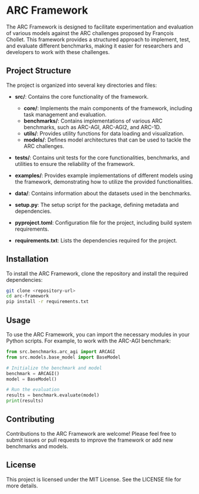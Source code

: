 # ARC Framework

The ARC Framework is designed to facilitate experimentation and evaluation of various models against the ARC challenges proposed by François Chollet. This framework provides a structured approach to implement, test, and evaluate different benchmarks, making it easier for researchers and developers to work with these challenges.

## Project Structure

The project is organized into several key directories and files:

- **src/**: Contains the core functionality of the framework.
  - **core/**: Implements the main components of the framework, including task management and evaluation.
  - **benchmarks/**: Contains implementations of various ARC benchmarks, such as ARC-AGI, ARC-AGI2, and ARC-1D.
  - **utils/**: Provides utility functions for data loading and visualization.
  - **models/**: Defines model architectures that can be used to tackle the ARC challenges.

- **tests/**: Contains unit tests for the core functionalities, benchmarks, and utilities to ensure the reliability of the framework.

- **examples/**: Provides example implementations of different models using the framework, demonstrating how to utilize the provided functionalities.

- **data/**: Contains information about the datasets used in the benchmarks.

- **setup.py**: The setup script for the package, defining metadata and dependencies.

- **pyproject.toml**: Configuration file for the project, including build system requirements.

- **requirements.txt**: Lists the dependencies required for the project.

## Installation

To install the ARC Framework, clone the repository and install the required dependencies:

```bash
git clone <repository-url>
cd arc-framework
pip install -r requirements.txt
```

## Usage

To use the ARC Framework, you can import the necessary modules in your Python scripts. For example, to work with the ARC-AGI benchmark:

```python
from src.benchmarks.arc_agi import ARCAGI
from src.models.base_model import BaseModel

# Initialize the benchmark and model
benchmark = ARCAGI()
model = BaseModel()

# Run the evaluation
results = benchmark.evaluate(model)
print(results)
```

## Contributing

Contributions to the ARC Framework are welcome! Please feel free to submit issues or pull requests to improve the framework or add new benchmarks and models.

## License

This project is licensed under the MIT License. See the LICENSE file for more details.